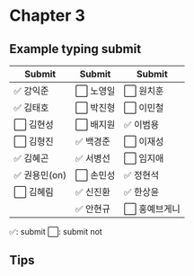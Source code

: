# Chapter 3

## Example typing submit

|Submit|Submit|Submit|
| ----- | ----- | ----- |
|✅ 강익준     |⬜️ 노영일 |⬜️ 원치훈     |
|✅ 김태호     |⬜️ 박진형 |⬜️ 이민철     |
|⬜️ 김현성     |⬜️ 배지원 |✅ 이범용     |
|⬜️ 김형진     |✅ 백경준 |⬜️ 이재성     |
|✅ 김혜곤     |✅ 서병선 |⬜️ 임지애     |
|✅ 권용민(on) |⬜️ 손민성 |✅ 정현석     |
|⬜️ 김혜림     |✅ 신진환 |✅ 한상윤     |
|             |✅ 안현규 |⬜️ 홍예브게니  |


✅: submit
⬜️: submit not

## Tips


